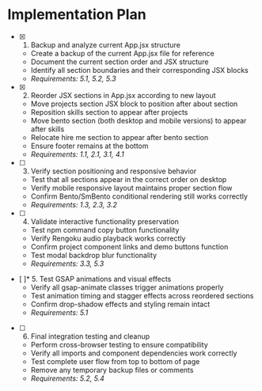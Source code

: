 # Implementation Plan

- [x] 1. Backup and analyze current App.jsx structure
  - Create a backup of the current App.jsx file for reference
  - Document the current section order and JSX structure
  - Identify all section boundaries and their corresponding JSX blocks
  - _Requirements: 5.1, 5.2, 5.3_

- [x] 2. Reorder JSX sections in App.jsx according to new layout
  - Move projects section JSX block to position after about section
  - Reposition skills section to appear after projects
  - Move bento section (both desktop and mobile versions) to appear after skills
  - Relocate hire me section to appear after bento section
  - Ensure footer remains at the bottom
  - _Requirements: 1.1, 2.1, 3.1, 4.1_

- [ ] 3. Verify section positioning and responsive behavior
  - Test that all sections appear in the correct order on desktop
  - Verify mobile responsive layout maintains proper section flow
  - Confirm Bento/SmBento conditional rendering still works correctly
  - _Requirements: 1.3, 2.3, 3.2_

- [ ] 4. Validate interactive functionality preservation
  - Test npm command copy button functionality
  - Verify Rengoku audio playback works correctly
  - Confirm project component links and demo buttons function
  - Test modal backdrop blur functionality
  - _Requirements: 3.3, 5.3_

- [ ]* 5. Test GSAP animations and visual effects
  - Verify all gsap-animate classes trigger animations properly
  - Test animation timing and stagger effects across reordered sections
  - Confirm drop-shadow effects and styling remain intact
  - _Requirements: 5.1_

- [ ] 6. Final integration testing and cleanup
  - Perform cross-browser testing to ensure compatibility
  - Verify all imports and component dependencies work correctly
  - Test complete user flow from top to bottom of page
  - Remove any temporary backup files or comments
  - _Requirements: 5.2, 5.4_